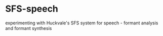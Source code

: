 # SFS-speech
experimenting with Huckvale's SFS system for speech - formant  analysis and formant synthesis
